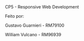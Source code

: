 CP5 - Responsive Web Development

Feito por:

Gustavo Guarnieri - RM79100

William Vulcano - RM96939
